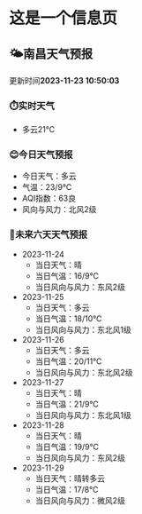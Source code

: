 # 这是一个信息页 
## 🌤️**南昌**天气预报
更新时间**2023-11-23 10:50:03**
### ⏱️实时天气
- 多云21℃
### 😊今日天气预报
- 今日天气：多云
- 气温：23/9℃
- AQI指数：63良
- 风向与风力：北风2级
### 🤩未来六天天气预报
- 2023-11-24
  - 当日天气：晴
  - 当日气温：16/9℃
  - 当日风向与风力：东风2级
- 2023-11-25
  - 当日天气：多云
  - 当日气温：18/10℃
  - 当日风向与风力：东北风1级
- 2023-11-26
  - 当日天气：多云
  - 当日气温：20/11℃
  - 当日风向与风力：东北风2级
- 2023-11-27
  - 当日天气：晴
  - 当日气温：21/9℃
  - 当日风向与风力：东北风1级
- 2023-11-28
  - 当日天气：晴
  - 当日气温：19/9℃
  - 当日风向与风力：东风2级
- 2023-11-29
  - 当日天气：晴转多云
  - 当日气温：17/8℃
  - 当日风向与风力：微风2级

